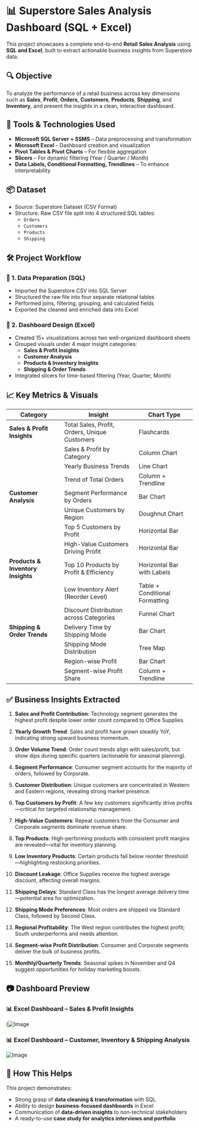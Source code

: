 
# 📊 Superstore Sales Analysis Dashboard (SQL + Excel)

This project showcases a complete end-to-end **Retail Sales Analysis** using **SQL and Excel**, built to extract actionable business insights from Superstore data.


## 🔍 Objective

To analyze the performance of a retail business across key dimensions such as **Sales**, **Profit**, **Orders**, **Customers**, **Products**, **Shipping**, and **Inventory**, and present the insights in a clean, interactive dashboard.


## 🧰 Tools & Technologies Used

- **Microsoft SQL Server + SSMS** – Data preprocessing and transformation  
- **Microsoft Excel** – Dashboard creation and visualization  
- **Pivot Tables & Pivot Charts** – For flexible aggregation  
- **Slicers** – For dynamic filtering (Year / Quarter / Month)  
- **Data Labels, Conditional Formatting, Trendlines** – To enhance interpretability  


## 📦 Dataset

- Source: Superstore Dataset (CSV Format)
- Structure: Raw CSV file split into 4 structured SQL tables:
  - `Orders`
  - `Customers`
  - `Products`
  - `Shipping`


## 🛠️ Project Workflow

### 🔹 1. Data Preparation (SQL)
- Imported the Superstore CSV into SQL Server
- Structured the raw file into four separate relational tables
- Performed joins, filtering, grouping, and calculated fields
- Exported the cleaned and enriched data into Excel

### 🔹 2. Dashboard Design (Excel)
- Created 15+ visualizations across two well-organized dashboard sheets
- Grouped visuals under 4 major insight categories:
  - **Sales & Profit Insights**
  - **Customer Analysis**
  - **Products & Inventory Insights**
  - **Shipping & Order Trends**
- Integrated slicers for time-based filtering (Year, Quarter, Month)


## 📈 Key Metrics & Visuals

| Category | Insight | Chart Type |
|----------|---------|------------|
| **Sales & Profit Insights** | Total Sales, Profit, Orders, Unique Customers | Flashcards |
| | Sales & Profit by Category | Column Chart |
| | Yearly Business Trends | Line Chart |
| | Trend of Total Orders | Column + Trendline |
| **Customer Analysis** | Segment Performance by Orders | Bar Chart |
| | Unique Customers by Region | Doughnut Chart |
| | Top 5 Customers by Profit | Horizontal Bar |
| | High-Value Customers Driving Profit | Horizontal Bar |
| **Products & Inventory Insights** | Top 10 Products by Profit & Efficiency | Horizontal Bar with Labels |
| | Low Inventory Alert (Reorder Level) | Table + Conditional Formatting |
| | Discount Distribution across Categories | Funnel Chart |
| **Shipping & Order Trends** | Delivery Time by Shipping Mode | Bar Chart |
| | Shipping Mode Distribution | Tree Map |
| | Region-wise Profit | Bar Chart |
| | Segment-wise Profit Share | Column + Trendline |


## ✅ Business Insights Extracted

1. **Sales and Profit Contribution**: Technology segment generates the highest profit despite lower order count compared to Office Supplies.

2. **Yearly Growth Trend**: Sales and profit have grown steadily YoY, indicating strong upward business momentum.

3. **Order Volume Trend**: Order count trends align with sales/profit, but show dips during specific quarters (actionable for seasonal planning).

4. **Segment Performance**: Consumer segment accounts for the majority of orders, followed by Corporate.

5. **Customer Distribution**: Unique customers are concentrated in Western and Eastern regions, revealing strong market presence.

6. **Top Customers by Profit**: A few key customers significantly drive profits—critical for targeted relationship management.

7. **High-Value Customers**: Repeat customers from the Consumer and Corporate segments dominate revenue share.

8. **Top Products**: High-performing products with consistent profit margins are revealed—vital for inventory planning.

9. **Low Inventory Products**: Certain products fall below reorder threshold—highlighting restocking priorities.

10. **Discount Leakage**: Office Supplies receive the highest average discount, affecting overall margins.

11. **Shipping Delays**: Standard Class has the longest average delivery time—potential area for optimization.

12. **Shipping Mode Preferences**: Most orders are shipped via Standard Class, followed by Second Class.

13. **Regional Profitability**: The West region contributes the highest profit; South underperforms and needs attention.

14. **Segment-wise Profit Distribution**: Consumer and Corporate segments deliver the bulk of business profits.

15. **Monthly/Quarterly Trends**: Seasonal spikes in November and Q4 suggest opportunities for holiday marketing boosts.


## 📷 Dashboard Preview

### 📊 Excel Dashboard – Sales & Profit Insights


(![Image](https://github.com/user-attachments/assets/7fef27d2-d41e-4ac6-9495-84206304ba8c)



### 📊 Excel Dashboard – Customer, Inventory & Shipping Analysis

![Image](https://github.com/user-attachments/assets/c3867b12-4d3d-4c5a-9150-870c0471cdd6)


## 🔗 How This Helps

This project demonstrates:
- Strong grasp of **data cleaning & transformation** with SQL  
- Ability to design **business-focused dashboards** in Excel  
- Communication of **data-driven insights** to non-technical stakeholders  
- A ready-to-use **case study for analytics interviews and portfolio**
